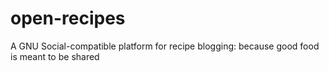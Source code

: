 # open-recipes
A GNU Social-compatible platform for recipe blogging: because good food is meant to be shared
